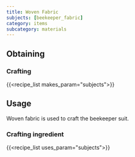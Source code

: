 ```yaml
---
title: Woven Fabric
subjects: [beekeeper_fabric]
category: items
subcategory: materials
---
```




Obtaining
---------

### Crafting
{{<recipe_list makes_param="subjects">}}

Usage
-----

Woven fabric is used to craft the beekeeper suit.

### Crafting ingredient
{{<recipe_list uses_param="subjects">}}